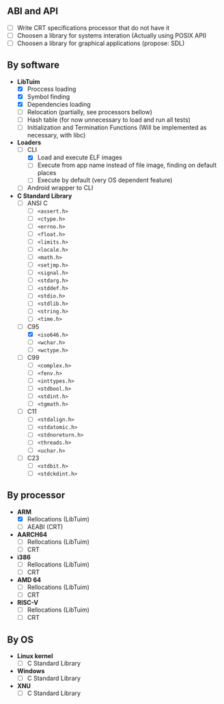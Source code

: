 ## ABI and API

- [ ] Write CRT specifications processor that do not have it
- [ ] Choosen a library for systems interation (Actually using POSIX API)
- [ ] Choosen a library for graphical applications (propose: SDL)

## By software

* **LibTuim**
   - [x] Proccess loading
   - [x] Symbol finding
   - [x] Dependencies loading
   - [ ] Relocation (partially, see processors bellow)
   - [ ] Hash table (for now unnecessary to load and run all tests)
   - [ ] Initialization and Termination Functions (Will be implemented as necessary, with libc)
* **Loaders**
   - [ ] CLI
      - [x] Load and execute ELF images
      - [ ] Execute from app name instead of file image, finding on  default places
      - [ ] Execute by default (very OS dependent feature)
   - [ ] Android wrapper to CLI
* **C Standard Library**
   - [ ] ANSI C
      - [ ] `<assert.h>`
      - [ ] `<ctype.h>`
      - [ ] `<errno.h>`
      - [ ] `<float.h>`
      - [ ] `<limits.h>`
      - [ ] `<locale.h>`
      - [ ] `<math.h>`
      - [ ] `<setjmp.h>`
      - [ ] `<signal.h>`
      - [ ] `<stdarg.h>`
      - [ ] `<stddef.h>`
      - [ ] `<stdio.h>`
      - [ ] `<stdlib.h>`
      - [ ] `<string.h>`
      - [ ] `<time.h>`
   - [ ] C95
      - [x] `<iso646.h>`
      - [ ] `<wchar.h>`
      - [ ] `<wctype.h>`
   - [ ] C99
      - [ ] `<complex.h>`
      - [ ] `<fenv.h>`
      - [ ] `<inttypes.h>`
      - [ ] `<stdbool.h>`
      - [ ] `<stdint.h>`
      - [ ] `<tgmath.h>`
   - [ ] C11
      - [ ] `<stdalign.h>`
      - [ ] `<stdatomic.h>`
      - [ ] `<stdnoreturn.h>`
      - [ ] `<threads.h>`
      - [ ] `<uchar.h>`
   - [ ] C23
      - [ ] `<stdbit.h>`
      - [ ] `<stdckdint.h>`

## By processor

* **ARM**
   - [x] Rellocations (LibTuim)
   - [ ] AEABI (CRT)
* **AARCH64**
   - [ ] Rellocations (LibTuim)
   - [ ] CRT
* **i386**
   - [ ] Rellocations (LibTuim)
   - [ ] CRT
* **AMD 64**
   - [ ] Rellocations (LibTuim)
   - [ ] CRT
* **RISC-V**
   - [ ] Rellocations (LibTuim)
   - [ ] CRT

## By OS

* **Linux kernel**
   - [ ] C Standard Library
* **Windows**
   - [ ] C Standard Library
* **XNU**
   - [ ] C Standard Library
